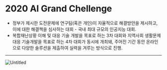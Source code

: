 # 2020 AI Grand Chellenge 
- 정부가 제시한 도전문제에 연구팀(혹은 개인)이 자율적으로 해결방안을 제시하고, 이에 대한 해결책을 심사하는 대회 - 국내 최대 규모의 인공지능 대회.
- 복합재난상황 이해 및 대응 기술 개발을 목표로 하는 3차 대회와 지역사회 생활문제 대응 기술개발을 목표로 하는 4차 대회가 동시에 개최돼, 주어진 기간 동안 온라인으로 다양한 솔루션을 제출하여 실력을 겨루는 방식으로 진행.
---

![Untitled](https://s3-us-west-2.amazonaws.com/secure.notion-static.com/ee6173e5-7690-4ff6-a64f-dc80bc633a52/Untitled.png)
